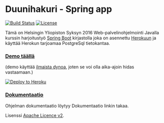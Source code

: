 # Duunihakuri - Spring app
[![Build Status](https://travis-ci.org/mikkovalla/wepa.svg?branch=master)](https://travis-ci.org/mikkovalla/wepa)
[![License](http://img.shields.io/:license-apache-blue.svg)](http://www.apache.org/licenses/LICENSE-2.0.html)

Tämä on Helsingin Yliopiston Syksyn 2016 Web-palvelinohjelmointi Javalla kurssin harjoitustyö [Spring Boot](http://projects.spring.io/spring-boot/)
kirjastolla joka on asennettu [Herokuun](http://heroku.com) ja käyttää Herokun tarjoamaa PostgreSql tietokantaa.

### [Demo täällä](https://mikko-wepa.herokuapp.com/)
(demo käyttää
[ilmaista dynoa](https://www.heroku.com/pricing), joten se voi olla aika-ajoin hidas vastaamaan.)

[![Deploy to Heroku](https://www.herokucdn.com/deploy/button.png)](https://heroku.com/deploy)

### [Dokumentaatio](https://github.com/mikkovalla/wepa/blob/master/documentation/documentation.md)
Ohjelman dokumentaatio löytyy Dokumentaatio linkin takaa.


Lisenssi [Apache Licence v2](https://www.apache.org/licenses/LICENSE-2.0.txt).
